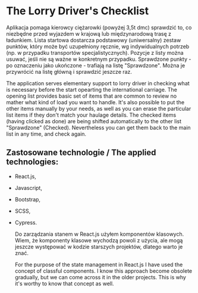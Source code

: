 # The Lorry Driver's Checklist

Aplikacja pomaga kierowcy ciężarowki (powyżej 3,5t dmc) sprawdzić to, co niezbędne przed wyjazdem w krajową lub międzynarodową trasę z ładunkiem.
Lista startowa dostarcza podstawowy (uniwersalny) zestaw punktów, który może być uzupełniony ręcznie, wg indywidualnych potrzeb (np. w przypadku transportów specjalistycznych). Pozycje z listy można usuwać, jeśli nie są ważne w konkretnym przypadku. Sprawdzone punkty - po oznaczeniu jako ukończone - trafiają na listę "Sprawdzone". Można je przywrócić na listę główną i sprawdzić jeszcze raz.

The application serves elementary support to lorry driver in checking what is necessary before the start opearting the international carriage.
The opening list provides basic set of items that are common to review no mather what kind of load you want to handle. It's also possible to put the other items manually by your needs, as well as you can erase the particular list items if they don't match your haulage details. The checked items (having clicked as done) are being shifted automatically to the other list "Sprawdzone" (Checked). Nevertheless you can get them back to the main list in any time, and check again.

## Zastosowane technologie / The applied technologies:

- React.js,
- Javascript,
- Bootstrap,
- SCSS,
- Cypress.

  Do zarządzania stanem w React.js użyłem komponentów klasowych. Wiem, że komponenty klasowe wychodzą powoli z użycia, ale mogą jeszcze występować w kodzie starszych projektów, dlatego warto je znać.

  For the purpose of the state management in React.js I have used the concept of classful components. I know this approach become obsolete gradually, but we can come across it in the older projects. This is why it's worthy to know that concept as well.

  ##
